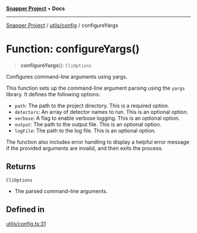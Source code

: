 [**Snapper Project**](../../../README.md) • **Docs**

***

[Snapper Project](../../../README.md) / [utils/config](../README.md) / configureYargs

# Function: configureYargs()

> **configureYargs**(): `CliOptions`

Configures command-line arguments using yargs.

This function sets up the command-line argument parsing using the `yargs`
library. It defines the following options:

- `path`: The path to the project directory. This is a required option.
- `detectors`: An array of detector names to run. This is an optional option.
- `verbose`: A flag to enable verbose logging. This is an optional option.
- `output`: The path to the output file. This is an optional option.
- `logFile`: The path to the log file. This is an optional option.

The function also includes error handling to display a helpful error message
if the provided arguments are invalid, and then exits the process.

## Returns

`CliOptions`

- The parsed command-line arguments.

## Defined in

[utils/config.ts:31](https://github.com/asifqatar/Snapper/blob/745a7dc53ba74a10939f2917619e05af16a1385f/utils/config.ts#L31)

